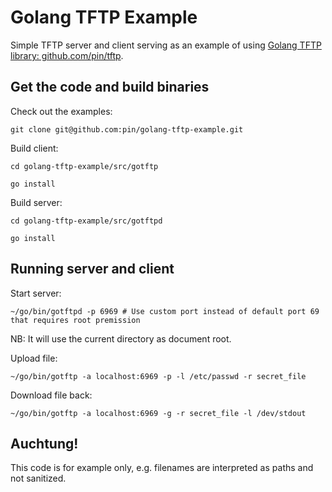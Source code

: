 # Golang TFTP Example

Simple TFTP server and client serving as an example of using [Golang TFTP library: github.com/pin/tftp](https://github.com/pin/tftp).

## Get the code and build binaries

Check out the examples:
```
git clone git@github.com:pin/golang-tftp-example.git
```

Build client:
```
cd golang-tftp-example/src/gotftp
```
```
go install
```

Build server:
```
cd golang-tftp-example/src/gotftpd
```
```
go install
```

## Running server and client

Start server:
```
~/go/bin/gotftpd -p 6969 # Use custom port instead of default port 69 that requires root premission
```
NB: It will use the current directory as document root.

Upload file:
```
~/go/bin/gotftp -a localhost:6969 -p -l /etc/passwd -r secret_file
```

Download file back:
```
~/go/bin/gotftp -a localhost:6969 -g -r secret_file -l /dev/stdout
```

## Auchtung!

This code is for example only, e.g. filenames are interpreted as paths and not sanitized.